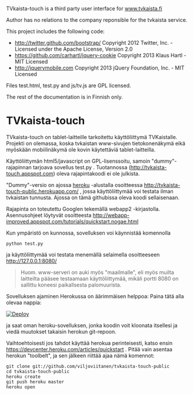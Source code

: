 TVkaista-touch is a third party user interface for www.tvkaista.fi

Author has no relations to the company reponsible for the tvkaista service.

This project includes the following code:
* http://twitter.github.com/bootstrap/ Copyright 2012 Twitter, Inc. - Licensed under the Apache License, Version 2.0 
* https://github.com/carhartl/jquery-cookie Copyright 2013 Klaus Hartl - MIT Licensed
* http://jquerymobile.com Copyright 2013 jQuery Foundation, Inc. - MIT Licensed

Files test.html, test.py and js/tv.js are GPL licensed.

The rest of the documentation is in Finnish only.

TVkaista-touch
==============

TVkaista-touch on tablet-laitteille tarkoitettu käyttöliittymä TVKaistalle. Projekti on olemassa,
koska tvkaistan www-sivujen tietokonenäkymä eikä myöskään mobiilinäkymä ole kovin käytettäviä tablet-laitteilla.

Käyttöliittymän html5/javascript on GPL-lisenssoitu, samoin "dummy"-rajapinnan tarjoava sovellus test.py .
Tuotannossa (http://tvkaista-touch.appspot.com) oleva rajapintakoodi ei ole julkista.

"Dummy"-versio on ajossa [heroku](http://www.heroku.com) -alustalla osoitteessa
http://tvkaista-touch-public.herokuapp.com/ , jossa käyttöliittymää voi testata ilman
tvkaistan tunnusta. Ajossa on tämä githubissa oleva koodi sellaisenaan.

Rajapinta on toteutettu Googlen tekemällä webapp2 -kirjastolla. Asennusohjeet löytyvät osoitteesta
http://webapp-improved.appspot.com/tutorials/quickstart.nogae.html

Kun ympäristö on kunnossa, sovelluksen voi käynnistää komennolla

    python test.py

ja käyttöliittymää voi testata menemällä selaimella osoitteeseen http://127.0.0.1:8080/
> Huom. www-serveri on auki myös "maailmalle", eli myös muilta laitteilta
> pääsee testaamaan käyttöliittymää, mikäli portti 8080 on sallittu koneesi paikallsesta palomuurista.

Sovelluksen ajaminen Herokussa on äärimmäisen helppoa: Paina tätä alla olevaa nappia:

[![Deploy](https://www.herokucdn.com/deploy/button.png)](https://heroku.com/deploy)

ja saat oman heroku-sovelluksen, jonka koodin voit kloonata itsellesi ja viedä muutokset takaisin herokun git-repoon.

Vaihtoehtoisesti jos tahdot käyttää herokua perinteisesti, katso ensin
https://devcenter.heroku.com/articles/quickstart . Pitää vain asentaa herokun "toolbelt",
ja sen jälkeen riittää ajaa nämä komennot:

    git clone git://github.com/viljoviitanen/tvkaista-touch-public
    cd tvkaista-touch-public
    heroku create
    git push heroku master
    heroku open
